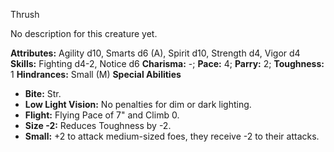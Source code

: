 Thrush

No description for this creature yet.

**Attributes:** Agility d10, Smarts d6 (A), Spirit d10, Strength d4,
Vigor d4
**Skills:** Fighting d4-2, Notice d6
**Charisma:** -; **Pace:** 4; **Parry:** 2; **Toughness:** 1
**Hindrances:** Small (M)
**Special Abilities**
- **Bite:** Str.
- **Low Light Vision:** No penalties for dim or dark lighting.
- **Flight:** Flying Pace of 7" and Climb 0.
- **Size -2:** Reduces Toughness by -2.
- **Small:** +2 to attack medium-sized foes, they receive -2 to their
attacks.

